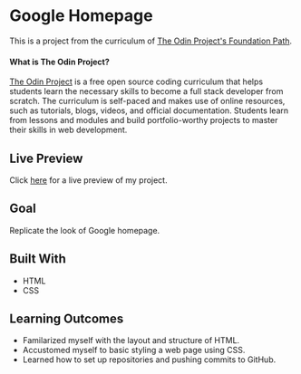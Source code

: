 # Google Homepage

This is a project from the curriculum of [The Odin Project's Foundation Path](https://www.theodinproject.com/courses/foundations/lessons/html-css).

#### What is The Odin Project?

[The Odin Project](https://www.theodinproject.com/about) is a free open source coding curriculum that helps students learn the necessary skills to become a full stack developer from scratch. The curriculum is self-paced and makes use of online resources, such as tutorials, blogs, videos, and official documentation. Students learn from lessons and modules and build portfolio-worthy projects to master their skills in web development.

## Live Preview

Click [here](https://cineonizer.github.io/google-homepage/) for a live preview of my project.

## Goal

Replicate the look of Google homepage.

## Built With

* HTML
* CSS

## Learning Outcomes

* Familarized myself with the layout and structure of HTML.
* Accustomed myself to basic styling a web page using CSS.
* Learned how to set up repositories and pushing commits to GitHub.

